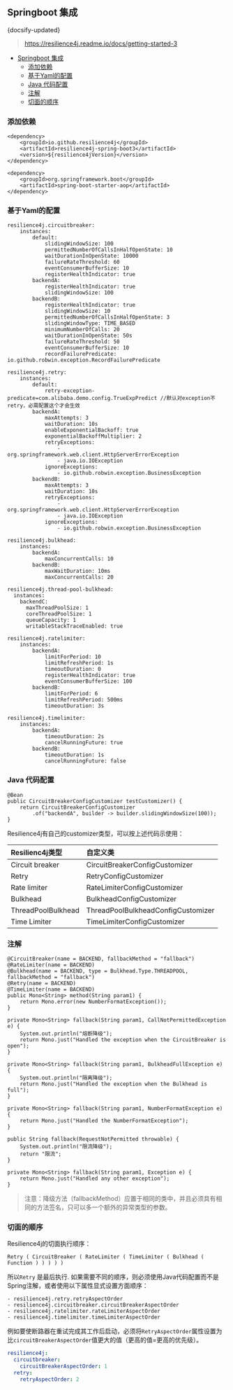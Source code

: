 ## Springboot 集成
{docsify-updated}
> https://resilience4j.readme.io/docs/getting-started-3

- [Springboot 集成](#springboot-集成)
	- [添加依赖](#添加依赖)
	- [基于Yaml的配置](#基于yaml的配置)
	- [Java 代码配置](#java-代码配置)
	- [注解](#注解)
	- [切面的顺序](#切面的顺序)


### 添加依赖
```
<dependency>
	<groupId>io.github.resilience4j</groupId>
	<artifactId>resilience4j-spring-boot3</artifactId>
	<version>${resilience4jVersion}</version>
</dependency>

<dependency>
	<groupId>org.springframework.boot</groupId>
	<artifactId>spring-boot-starter-aop</artifactId>
</dependency>

```

### 基于Yaml的配置
```
resilience4j.circuitbreaker:
    instances:
		default:
			slidingWindowSize: 100
			permittedNumberOfCallsInHalfOpenState: 10
			waitDurationInOpenState: 10000
			failureRateThreshold: 60
			eventConsumerBufferSize: 10
			registerHealthIndicator: true
        backendA:
            registerHealthIndicator: true
            slidingWindowSize: 100
        backendB:
            registerHealthIndicator: true
            slidingWindowSize: 10
            permittedNumberOfCallsInHalfOpenState: 3
            slidingWindowType: TIME_BASED
            minimumNumberOfCalls: 20
            waitDurationInOpenState: 50s
            failureRateThreshold: 50
            eventConsumerBufferSize: 10
            recordFailurePredicate: io.github.robwin.exception.RecordFailurePredicate
            
resilience4j.retry:
    instances:
		default:
			retry-exception-predicate=com.alibaba.demo.config.TrueExpPredict //默认对exception不retry，必需配置这个才会生效
        backendA:
            maxAttempts: 3
            waitDuration: 10s
            enableExponentialBackoff: true
            exponentialBackoffMultiplier: 2
            retryExceptions:
                - org.springframework.web.client.HttpServerErrorException
                - java.io.IOException
            ignoreExceptions:
                - io.github.robwin.exception.BusinessException
        backendB:
            maxAttempts: 3
            waitDuration: 10s
            retryExceptions:
                - org.springframework.web.client.HttpServerErrorException
                - java.io.IOException
            ignoreExceptions:
                - io.github.robwin.exception.BusinessException
                
resilience4j.bulkhead:
    instances:
        backendA:
            maxConcurrentCalls: 10
        backendB:
            maxWaitDuration: 10ms
            maxConcurrentCalls: 20
            
resilience4j.thread-pool-bulkhead:
  instances:
    backendC:
      maxThreadPoolSize: 1
      coreThreadPoolSize: 1
      queueCapacity: 1
      writableStackTraceEnabled: true
        
resilience4j.ratelimiter:
    instances:
        backendA:
            limitForPeriod: 10
            limitRefreshPeriod: 1s
            timeoutDuration: 0
            registerHealthIndicator: true
            eventConsumerBufferSize: 100
        backendB:
            limitForPeriod: 6
            limitRefreshPeriod: 500ms
            timeoutDuration: 3s
            
resilience4j.timelimiter:
    instances:
        backendA:
            timeoutDuration: 2s
            cancelRunningFuture: true
        backendB:
            timeoutDuration: 1s
            cancelRunningFuture: false
```

### Java 代码配置
```
@Bean
public CircuitBreakerConfigCustomizer testCustomizer() {
    return CircuitBreakerConfigCustomizer
        .of("backendA", builder -> builder.slidingWindowSize(100));
}
```

Resilience4j有自己的customizer类型，可以按上述代码示使用：

| Resilienc4j类型    | 自定义类                           |
| :----------------- | :--------------------------------- |
| Circuit breaker    | CircuitBreakerConfigCustomizer     |
| Retry              | RetryConfigCustomizer              |
| Rate limiter       | RateLimiterConfigCustomizer        |
| Bulkhead           | BulkheadConfigCustomizer           |
| ThreadPoolBulkhead | ThreadPoolBulkheadConfigCustomizer |
| Time Limiter       | TimeLimiterConfigCustomizer        |


### 注解
```
@CircuitBreaker(name = BACKEND, fallbackMethod = "fallback")
@RateLimiter(name = BACKEND)
@Bulkhead(name = BACKEND, type = Bulkhead.Type.THREADPOOL, fallbackMethod = "fallback")
@Retry(name = BACKEND)
@TimeLimiter(name = BACKEND)
public Mono<String> method(String param1) {
    return Mono.error(new NumberFormatException());
}

private Mono<String> fallback(String param1, CallNotPermittedException e) {
	System.out.println("熔断降级");
    return Mono.just("Handled the exception when the CircuitBreaker is open");
}

private Mono<String> fallback(String param1, BulkheadFullException e) {
	System.out.println("隔离降级");
    return Mono.just("Handled the exception when the Bulkhead is full");
}

private Mono<String> fallback(String param1, NumberFormatException e) {
    return Mono.just("Handled the NumberFormatException");
}

public String fallback(RequestNotPermitted throwable) {
	System.out.println("限流降级");
	return "限流";
}

private Mono<String> fallback(String param1, Exception e) {
    return Mono.just("Handled any other exception");
}
```

>注意：降级方法（fallbackMethod）应置于相同的类中，并且必须具有相同的方法签名，只可以多一个额外的异常类型的参数。


### 切面的顺序
Resilience4j的切面执行顺序：

```
Retry ( CircuitBreaker ( RateLimiter ( TimeLimiter ( Bulkhead ( Function ) ) ) ) )
```

所以`Retry` 是最后执行.
如果需要不同的顺序，则必须使用Java代码配置而不是Spring注解，或者使用以下属性显式设置方面顺序：

```text
- resilience4j.retry.retryAspectOrder
- resilience4j.circuitbreaker.circuitBreakerAspectOrder
- resilience4j.ratelimiter.rateLimiterAspectOrder
- resilience4j.timelimiter.timeLimiterAspectOrder
```

例如要使断路器在重试完成其工作后启动，必须将`RetryAspectOrder`属性设置为比`circuitBreakerAspectOrder`值更大的值（更高的值=更高的优先级）。

```yaml
resilience4j:
  circuitbreaker:
    circuitBreakerAspectOrder: 1
  retry:
    retryAspectOrder: 2
```